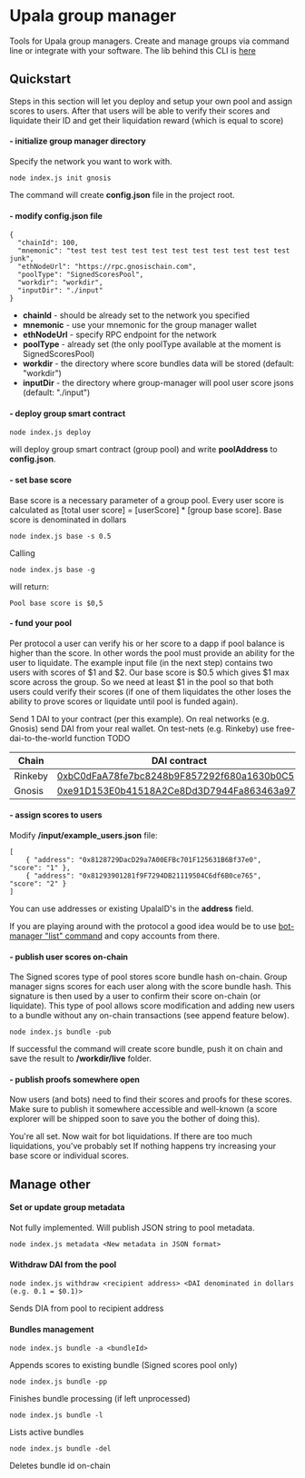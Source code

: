 # Upala group manager

Tools for Upala group managers. Create and manage groups via command line or integrate with your software. The lib behind this CLI is [here](https://github.com/upala-digital-identity/group-manager)

## Quickstart

Steps in this section will let you deploy and setup your own pool and assign scores to users. After that users will be able to verify their scores and liquidate their ID and get their liquidation reward (which is equal to score)

#### - initialize group manager directory

Specify the network you want to work with.

    node index.js init gnosis

The command will create **config.json** file in the project root.


#### - modify config.json file

    {
      "chainId": 100,
      "mnemonic": "test test test test test test test test test test test junk",
      "ethNodeUrl": "https://rpc.gnosischain.com",
      "poolType": "SignedScoresPool",
      "workdir": "workdir",
      "inputDir": "./input"
    }

- **chainId** - should be already set to the network you specified
- **mnemonic** - use your mnemonic for the group manager wallet
- **ethNodeUrl** - specify RPC endpoint for the network
- **poolType** - already set (the only poolType available at the moment is SignedScoresPool)
- **workdir** - the directory where score bundles data will be stored (default: "workdir")
- **inputDir** - the directory where group-manager will pool user score jsons (default: "./input") 

#### - deploy group smart contract

    node index.js deploy

will deploy group smart contract (group pool) and write **poolAddress** to **config.json**.


#### - set base score

Base score is a necessary parameter of a group pool. Every user score is calculated as [total user score] = [userScore] * [group base score]. Base score is denominated in dollars

    node index.js base -s 0.5

Calling 
    
    node index.js base -g

will return:
    
    Pool base score is $0,5

#### - fund your pool

Per protocol a user can verify his or her score to a dapp if pool balance is higher than the score. In other words the pool must provide an ability for the user to liquidate. The example input file (in the next step) contains two users with scores of $1 and $2. Our base score is $0.5 which gives $1 max score across the group. So we need at least $1 in the pool so that both users could verify their scores (if one of them liquidates the other loses the ability to prove scores or liquidate until pool is funded again).

Send 1 DAI to your contract (per this example). On real networks (e.g. Gnosis) send DAI from your real wallet. On test-nets (e.g. Rinkeby) use free-dai-to-the-world function TODO

| Chain  | DAI contract |
| ------------- | ------------- |
| Rinkeby  | [0xbC0dFaA78fe7bc8248b9F857292f680a1630b0C5](https://rinkeby.etherscan.io/address/0xbC0dFaA78fe7bc8248b9F857292f680a1630b0C5#code)  |
| Gnosis  | [0xe91D153E0b41518A2Ce8Dd3D7944Fa863463a97d](https://blockscout.com/xdai/mainnet/address/0xe91D153E0b41518A2Ce8Dd3D7944Fa863463a97d/transactions)  |

#### - assign scores to users

Modify **/input/example_users.json** file:

    [
        { "address": "0x8128729DacD29a7A00EFBc701F125631B6Bf37e0", "score": "1" },
        { "address": "0x81293901281f9F7294DB21119504C6df6B0ce765", "score": "2" }
    ]

You can use addresses or existing UpalaID's in the **address** field.

If you are playing around with the protocol a good idea would be to use [bot-manager "list" command](https://github.com/upala-digital-identity/bot-manager-cli) and copy accounts from there.

#### - publish user scores on-chain

The Signed scores type of pool stores score bundle hash on-chain. Group manager signs scores for each user along with the score bundle hash. This signature is then used by a user to confirm their score on-chain (or liquidate). This type of pool allows score modification and adding new users to a bundle without any on-chain transactions (see append feature below).


    node index.js bundle -pub

If successful the command will create score bundle, push it on chain and save the result to **/workdir/live** folder.

#### - publish proofs somewhere open

Now users (and bots) need to find their scores and proofs for these scores. Make sure to publish it somewhere accessible and well-known (a score explorer will be shipped soon to save you the bother of doing this).

You're all set. Now wait for bot liquidations. If there are too much liquidations, you've probably set If nothing happens try increasing your base score or individual scores. 

## Manage other

#### Set or update group metadata

Not fully implemented. Will publish JSON string to pool metadata. 

    node index.js metadata <New metadata in JSON format>

#### Withdraw DAI from the pool

    node index.js withdraw <recipient address> <DAI denominated in dollars (e.g. 0.1 = $0.1)>

Sends DIA from pool to recipient address

#### Bundles management

    node index.js bundle -a <bundleId>

Appends scores to existing bundle (Signed scores pool only)

    node index.js bundle -pp

Finishes bundle processing (if left unprocessed)

    node index.js bundle -l

Lists active bundles

    node index.js bundle -del

Deletes bundle id on-chain
